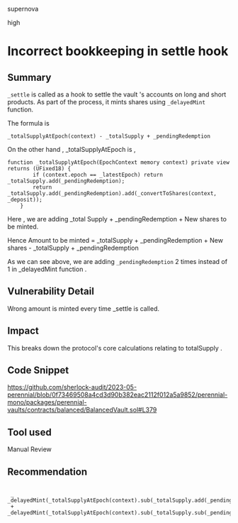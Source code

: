supernova

high

# Incorrect bookkeeping in settle hook

## Summary
`_settle` is called as a hook to settle the vault 's accounts on long and short products. As part of the process, it mints shares using  `_delayedMint`  function. 

The formula is 

```solidity
_totalSupplyAtEpoch(context) - _totalSupply + _pendingRedemption
```

On the other hand , _totalSupplyAtEpoch is ,

```solidity
function _totalSupplyAtEpoch(EpochContext memory context) private view returns (UFixed18) {
        if (context.epoch == _latestEpoch) return _totalSupply.add(_pendingRedemption);
        return _totalSupply.add(_pendingRedemption).add(_convertToShares(context, _deposit));
    }
```

Here , we are adding _total Supply + _pendingRedemption + New shares to be minted. 

Hence Amount to be minted = _totalSupply + _pendingRedemption + New shares  - _totalSupply + _pendingRedemption

As we can see above, we are adding `_pendingRedemption` 2 times instead of 1  in _delayedMint function . 


## Vulnerability Detail

Wrong amount is minted every time _settle is called.

## Impact

This breaks down the protocol's core calculations relating to totalSupply . 

## Code Snippet
https://github.com/sherlock-audit/2023-05-perennial/blob/0f73469508a4cd3d90b382eac2112f012a5a9852/perennial-mono/packages/perennial-vaults/contracts/balanced/BalancedVault.sol#L379
## Tool used

Manual Review

## Recommendation
```solidity

 _           _delayedMint(_totalSupplyAtEpoch(context).sub(_totalSupply.add(_pendingRedemption)));
 +            _delayedMint(_totalSupplyAtEpoch(context).sub(_totalSupply.sub(_pendingRedemption)));

```